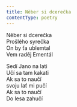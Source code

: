 ```yaml
---
title: Něber si dcerečka
contentType: poetry
---
```


<section>

Něber si dcerečka  
Prošlého syrečka  
On by ťa ublemtal  
Vem raděj Ementál

Sedí Jano na lati  
Učí sa tam kakati  
Ak sa to naučí  
svoju lať mi pučí  
Ak sa to naučí  
Do lesa zahučí

</section>
